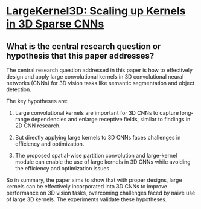 # [LargeKernel3D: Scaling up Kernels in 3D Sparse CNNs](https://arxiv.org/abs/2206.10555)

## What is the central research question or hypothesis that this paper addresses?

 The central research question addressed in this paper is how to effectively design and apply large convolutional kernels in 3D convolutional neural networks (CNNs) for 3D vision tasks like semantic segmentation and object detection. 

The key hypotheses are:

1) Large convolutional kernels are important for 3D CNNs to capture long-range dependencies and enlarge receptive fields, similar to findings in 2D CNN research.

2) But directly applying large kernels to 3D CNNs faces challenges in efficiency and optimization. 

3) The proposed spatial-wise partition convolution and large-kernel module can enable the use of large kernels in 3D CNNs while avoiding the efficiency and optimization issues.

So in summary, the paper aims to show that with proper designs, large kernels can be effectively incorporated into 3D CNNs to improve performance on 3D vision tasks, overcoming challenges faced by naive use of large 3D kernels. The experiments validate these hypotheses.
